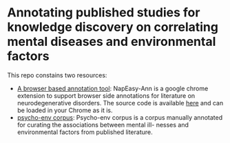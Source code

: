 # Annotating published studies for knowledge discovery on correlating mental diseases and environmental factors
This repo constains two resources: 
* [A browser based annotation tool](src):  NapEasy-Ann is a google chrome extension to support browser side annotations for literature on neurodegenerative disorders. The source code is available [here](src) and can be loaded in your Chrome as it is.
* [psycho-env corpus](psycho-env): Psycho-env corpus is a corpus manually annotated for curating the associations between mental ill- nesses and environmental factors from published literature. 
